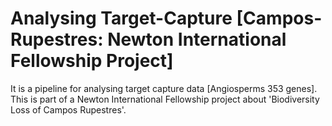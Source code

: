 # Analysing Target-Capture [Campos-Rupestres: Newton International Fellowship Project]
It is a pipeline for analysing target capture data [Angiosperms 353 genes]. This is part of a Newton International Fellowship project about 'Biodiversity Loss of Campos Rupestres'.
